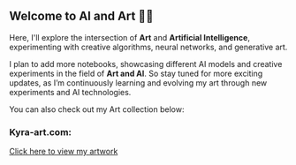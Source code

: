 

## Welcome to AI and Art  🎨🤖

Here, I'll explore the intersection of **Art** and **Artificial Intelligence**, experimenting with creative algorithms, neural networks, and generative art. 

I plan to add more notebooks, showcasing different AI models and creative experiments in the field of **Art and AI**.
So stay tuned for more exciting updates, as I’m continuously learning and evolving my art through new experiments and AI technologies. 

You can also check out my Art collection below:

### Kyra-art.com:
[Click here to view my artwork](https://kyra-art.com)

